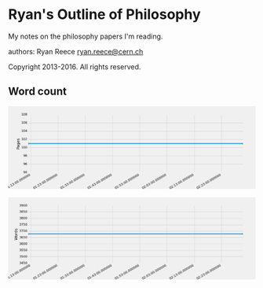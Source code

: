 Ryan's Outline of Philosophy
===========================================

My notes on the philosophy papers I'm reading.

authors:
Ryan Reece  <ryan.reece@cern.ch>

Copyright 2013-2016.  All rights reserved.


Word count
----------------------------------

![my pages](wordcount/pages.png)

![my words](wordcount/words.png)


